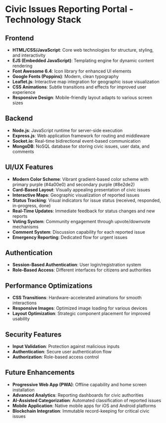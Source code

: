 # Civic Issues Reporting Portal - Technology Stack

## Frontend
- **HTML/CSS/JavaScript**: Core web technologies for structure, styling, and interactivity
- **EJS (Embedded JavaScript)**: Templating engine for dynamic content rendering
- **Font Awesome 6.4**: Icon library for enhanced UI elements
- **Google Fonts (Poppins)**: Modern, clean typography
- **Leaflet.js**: Interactive map integration for geographic issue visualization
- **CSS Animations**: Subtle transitions and effects for improved user experience
- **Responsive Design**: Mobile-friendly layout adapts to various screen sizes

## Backend
- **Node.js**: JavaScript runtime for server-side execution
- **Express.js**: Web application framework for routing and middleware
- **Socket.io**: Real-time bidirectional event-based communication
- **MongoDB**: NoSQL database for storing civic issues, user data, and comments

## UI/UX Features
- **Modern Color Scheme**: Vibrant gradient-based color scheme with primary purple (#4a00e0) and secondary purple (#8e2de2)
- **Card-Based Layout**: Visually appealing presentation of civic issues
- **Interactive Maps**: Geographic visualization of reported issues
- **Status Tracking**: Visual indicators for issue status (received, responded, in-progress, done)
- **Real-Time Updates**: Immediate feedback for status changes and new reports
- **Voting System**: Community engagement through upvote/downvote mechanisms
- **Comment System**: Discussion capability for each reported issue
- **Emergency Reporting**: Dedicated flow for urgent issues

## Authentication
- **Session-Based Authentication**: User login/registration system
- **Role-Based Access**: Different interfaces for citizens and authorities

## Performance Optimizations
- **CSS Transitions**: Hardware-accelerated animations for smooth interactions
- **Responsive Images**: Optimized image loading for various devices
- **Layout Optimization**: Strategic component placement for improved usability

## Security Features
- **Input Validation**: Protection against malicious inputs
- **Authentication**: Secure user authentication flow
- **Authorization**: Role-based access control

## Future Enhancements
- **Progressive Web App (PWA)**: Offline capability and home screen installation
- **Advanced Analytics**: Reporting dashboards for civic authorities
- **AI-Assisted Categorization**: Automated classification of reported issues
- **Mobile Application**: Native mobile apps for iOS and Android platforms
- **Blockchain Integration**: Immutable record-keeping for critical civic issues 